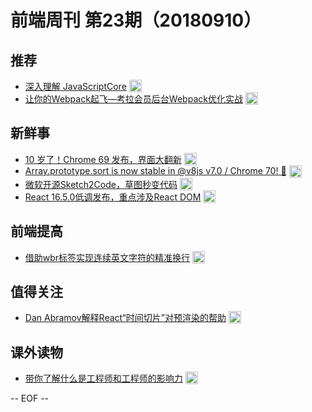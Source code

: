 # 前端周刊 第23期（20180910）

## 推荐

- [深入理解 JavaScriptCore](https://mp.weixin.qq.com/s/FwLL1CukwkNASlZfuIhlRA?utm_source=mife&utm_medium=article&utm_campaign=mifeweekly&utm_term=tutorial) <img valign="top" width="auto" height="20" src="./assets/tutorial.svg" />
- [让你的Webpack起飞—考拉会员后台Webpack优化实战](https://zhuanlan.zhihu.com/p/42465502?utm_source=mife&utm_medium=article&utm_campaign=mifeweekly&utm_term=tutorial) <img valign="top" width="auto" height="20" src="./assets/tutorial.svg" />

## 新鲜事

- [10 岁了！Chrome 69 发布，界面大翻新](https://mp.weixin.qq.com/s/9qDAlbXPXLZhaAn6iYf5gQ?utm_source=mife&utm_medium=article&utm_campaign=mifeweekly&utm_term=news) <img valign="top" width="auto" height="20" src="./assets/news.svg" />
- [Array.prototype.sort is now stable in @v8js v7.0 / Chrome 70! 🎉](https://twitter.com/mathias/status/1036626116654637057?utm_source=mife&utm_medium=article&utm_campaign=mifeweekly&utm_term=news) <img valign="top" width="auto" height="20" src="./assets/news.svg" />
- [微软开源Sketch2Code，草图秒变代码](https://juejin.im/entry/5b90c6b85188255c9d55f213?utm_source=mife&utm_medium=article&utm_campaign=mifeweekly&utm_term=news) <img valign="top" width="auto" height="20" src="./assets/news.svg" />
- [React 16.5.0低调发布，重点涉及React DOM](https://mp.weixin.qq.com/s/vlCCQDM2_84Sx5Nc4vJhxg?utm_source=mife&utm_medium=article&utm_campaign=mifeweekly&utm_term=news) <img valign="top" width="auto" height="20" src="./assets/news.svg" />

## 前端提高

- [借助wbr标签实现连续英文字符的精准换行](https://www.zhangxinxu.com/wordpress/2018/09/html-wbr-word-break/?utm_source=mife&utm_medium=article&utm_campaign=mifeweekly&utm_term=tutorial) <img valign="top" width="auto" height="20" src="./assets/tutorial.svg" />

## 值得关注

- [Dan Abramov解释React“时间切片”对预渲染的帮助](https://github.com/oliviertassinari/react-swipeable-views/issues/453#issuecomment-417939459?utm_source=mife&utm_medium=article&utm_campaign=mifeweekly&utm_term=tutorial) <img valign="top" width="auto" height="20" src="./assets/tutorial.svg" />

## 课外读物

- [带你了解什么是工程师和工程师的影响力](https://mp.weixin.qq.com/s/w1dg_V5nVbKbq_TfN933sw?utm_source=mife&utm_medium=article&utm_campaign=mifeweekly&utm_term=opinion) <img valign="top" width="auto" height="20" src="./assets/opinion.svg" />

-- EOF --